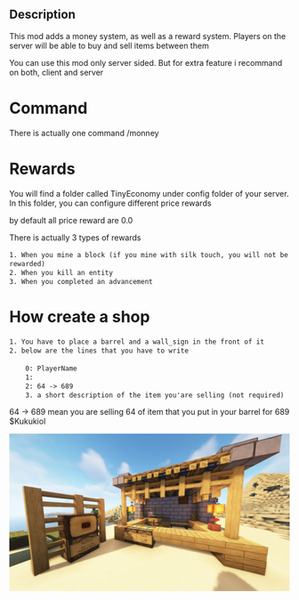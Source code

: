 ## Description

This mod adds a money system, as well as a reward system.
Players on the server will be able to buy and sell items between them

You can use this mod only server sided. But for extra feature i recommand on both, client and server

# Command

There is actually one command /monney

# Rewards

You will find a folder called TinyEconomy under config folder of your server.
In this folder, you can configure different price rewards

by default all price reward are 0.0

There is actually 3 types of rewards

    1. When you mine a block (if you mine with silk touch, you will not be rewarded)
    2. When you kill an entity
    3. When you completed an advancement

# How create a shop

    1. You have to place a barrel and a wall_sign in the front of it
    2. below are the lines that you have to write
    
        0: PlayerName
        1:
        2: 64 -> 689
        3. a short description of the item you'are selling (not required)

64 -> 689 mean you are selling 64 of item that you put in your barrel for 689 $Kukukiol

![This is an image](https://github.com/AmibeSkyfy16/Resources/blob/main/Images/shop.png)
